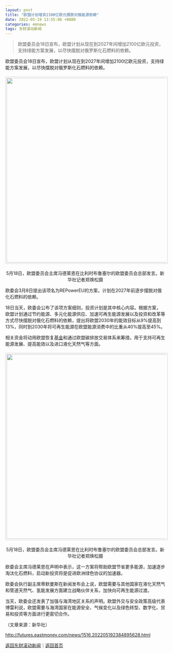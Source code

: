 ```yaml
---
layout: post
title: "欧盟计划增资2100亿欧元摆脱对俄能源依赖"
date: 2022-05-19 13:55:06 +0800
categories: emnews
tags: 东财滚动新闻
---
```

> 欧盟委员会18日宣布，欧盟计划从现在到2027年间增加2100亿欧元投资，支持绿能方案发展，以尽快摆脱对俄罗斯化石燃料的依赖。

<p>欧盟委员会18日宣布，欧盟计划从现在到2027年间增加2100亿欧元投资，支持绿能方案发展，以尽快摆脱对俄罗斯化石燃料的依赖。</p><center><img src="https://dfscdn.dfcfw.com/download/D25732051350348869962_w1023h682.jpg" width="580" emheight="387" style="border:#d1d1d1 1px solid;padding:3px;margin:5px 0;" /></center><p style="text-align:center;">5月18日，欧盟委员会主席冯德莱恩在比利时布鲁塞尔的欧盟委员会总部发言。新华社记者郑焕松摄</p><p>欧委会3月8日提出该项名为REPowerEU的方案，计划在2027年前逐步摆脱对俄化石燃料的依赖。</p><p>18日当天，欧委会公布了该项方案细则，投资计划是其中核心内容。根据方案，欧盟计划通过节约能源、多元化能源供应、加速可再生能源发展以及投资和改革等方式尽快摆脱对俄化石燃料的依赖，提出将欧盟2030年的能效目标从9%提高到13%，同时到2030年将可再生能源在欧盟能源消费中的比重从40%提高至45%。</p><p>相关资金将动用欧盟恢复<span id="Info.3293"><a href="http://data.eastmoney.com/zlsj/" class="infokey">基金</a></span>和通过欧盟碳排放交易体系来筹措，用于支持可再生能源发展、提高能效以及进口液化天然气等方面。</p><center><img src="https://dfscdn.dfcfw.com/download/D25465248640011072247_w1023h682.jpg" width="580" emheight="387" style="border:#d1d1d1 1px solid;padding:3px;margin:5px 0;" /></center><p style="text-align:center;">5月18日，欧盟委员会主席冯德莱恩在比利时布鲁塞尔的欧盟委员会总部发言。新华社记者郑焕松摄</p><p>欧委会主席冯德莱恩在声明中表示，这一方案将帮助欧盟节省更多能源，加速逐步淘汰化石燃料，启动新投资将是促进欧洲绿色协议的加速器。</p><p>欧委会执行副主席蒂默曼斯在新闻发布会上说，欧盟需要与其他国家在液化天然气和管道天然气、氢能发展方面建立战略伙伴关系，加快向可再生能源过渡。</p><p>当天，欧委会还发表了加强与海湾地区关系的声明。欧盟外交与安全政策高级代表博雷利说，欧盟需要与海湾国家在能源安全、气候变化以及绿色转型、数字化、贸易和投资等方面进行更密切合作。</p><p class="em_media">（文章来源：新华社）</p>

<http://futures.eastmoney.com/news/1516,202205192384895628.html>

[返回东财滚动新闻](//finews.withounder.com/emnews/)｜[返回首页](//finews.withounder.com/)